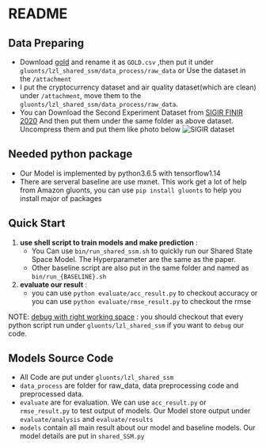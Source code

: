 # README
## Data Preparing
* Download [gold](https://finance.yahoo.com/quote/GOLD/history?p=GOLD) and rename it as `GOLD.csv` ,then put it under `gluonts/lzl_shared_ssm/data_process/raw_data` or Use the dataset in the `/attachment`
* I put the cryptocurrency dataset and air quality dataset(which are clean) under `/attachment`, move them to the `gluonts/lzl_shared_ssm/data_process/raw_data`.
* You can Download the Second Experiment Dataset from [SIGIR FINIR 2020](https://www.biendata.xyz/competition/finir/data/) And then put them under the same folder as above dataset. Uncompress them and put them like photo below
  ![SIGIR dataset](https://gitee.com/joelonglin/pig-go_image/raw/master/img2106/20210608231954.png)


## Needed python package
* Our Model is implemented by python3.6.5 with tensorflow1.14
* There are serveral baseline are use mxnet. This work get a lot of help from Amazon gluonts, you can use `pip install gluonts` to help you install major of packages

## Quick Start

1. **use shell script to train models and make prediction** : 
   * You Can use `bin/run_shared_ssm.sh` to quickly run our Shared State Space Model.  The Hyperparameter are the same as the paper.
   *  Other baseline script are also put in the same folder and named as `bin/run_{BASELINE}.sh`
2. **evaluate our result** :
   * you can use `python evaluate/acc_result.py` to checkout accuracy or you can use `python evaluate/rmse_result.py` to checkout the rmse

NOTE: <u>debug with right working space</u> : you should checkout that every python script run under `gluonts/lzl_shared_ssm` if you want to `debug` our code.


## Models Source Code
* All Code are put under `gluonts/lzl_shared_ssm`
* `data_process` are folder for raw_data, data preprocessing code and preprocessed data.
* `evaluate` are for evaluation. We can use `acc_result.py` or `rmse_result.py` to test output of models. Our Model store output under `evaluate/analysis` and `evaluate/results`
* `models` contain all main result about our model and baseline models. Our model details are put in `shared_SSM.py`
